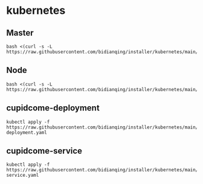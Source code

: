 # kubernetes

## Master
```
bash <(curl -s -L https://raw.githubusercontent.com/bidianqing/installer/kubernetes/main/master.sh)
```

## Node
```
bash <(curl -s -L https://raw.githubusercontent.com/bidianqing/installer/kubernetes/main/node.sh)
```

## cupidcome-deployment
```
kubectl apply -f https://raw.githubusercontent.com/bidianqing/installer/kubernetes/main/cupidcome-deployment.yaml
```

## cupidcome-service
```
kubectl apply -f https://raw.githubusercontent.com/bidianqing/installer/kubernetes/main/cupidcome-service.yaml
```